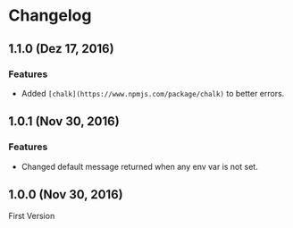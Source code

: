 # Changelog

## 1.1.0 (Dez 17, 2016)

### Features

* Added `[chalk](https://www.npmjs.com/package/chalk)` to better errors.

## 1.0.1 (Nov 30, 2016)

### Features

* Changed default message returned when any env var is not set.

## 1.0.0 (Nov 30, 2016)

First Version
